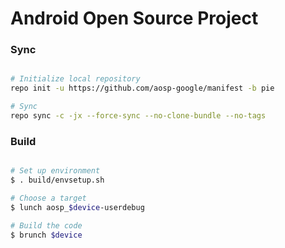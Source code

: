 # Android Open Source Project #

### Sync ###

```bash

# Initialize local repository
repo init -u https://github.com/aosp-google/manifest -b pie

# Sync
repo sync -c -jx --force-sync --no-clone-bundle --no-tags
```

### Build ###

```bash

# Set up environment
$ . build/envsetup.sh

# Choose a target
$ lunch aosp_$device-userdebug

# Build the code
$ brunch $device
```
